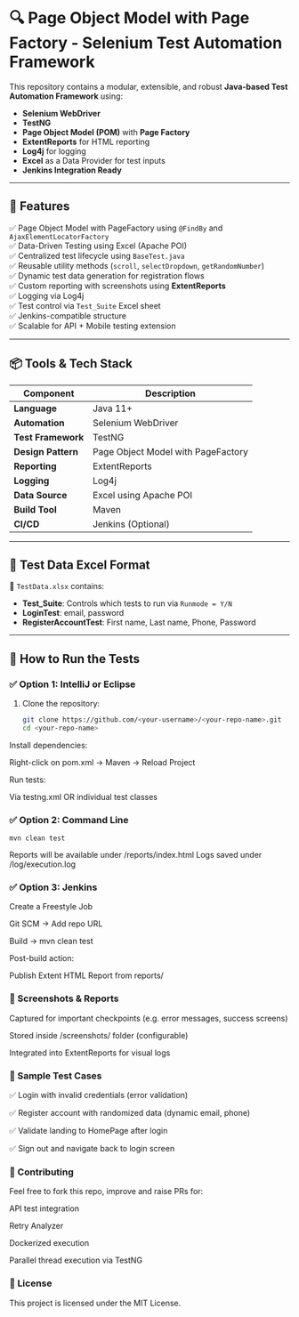# 🔍 Page Object Model with Page Factory - Selenium Test Automation Framework

This repository contains a modular, extensible, and robust **Java-based Test Automation Framework** using:
- **Selenium WebDriver**
- **TestNG**
- **Page Object Model (POM)** with **Page Factory**
- **ExtentReports** for HTML reporting
- **Log4j** for logging
- **Excel** as a Data Provider for test inputs
- **Jenkins Integration Ready**

---

## 🚀 Features

✅ Page Object Model with PageFactory using `@FindBy` and `AjaxElementLocatorFactory`  
✅ Data-Driven Testing using Excel (Apache POI)  
✅ Centralized test lifecycle using `BaseTest.java`  
✅ Reusable utility methods (`scroll`, `selectDropdown`, `getRandomNumber`)  
✅ Dynamic test data generation for registration flows  
✅ Custom reporting with screenshots using **ExtentReports**  
✅ Logging via Log4j  
✅ Test control via `Test_Suite` Excel sheet  
✅ Jenkins-compatible structure  
✅ Scalable for API + Mobile testing extension

---

## 📦 Tools & Tech Stack

| Component        | Description |
|------------------|-------------|
| **Language**     | Java 11+ |
| **Automation**   | Selenium WebDriver |
| **Test Framework** | TestNG |
| **Design Pattern** | Page Object Model with PageFactory |
| **Reporting**    | ExtentReports |
| **Logging**      | Log4j |
| **Data Source**  | Excel using Apache POI |
| **Build Tool**   | Maven |
| **CI/CD**        | Jenkins (Optional) |

---

## 📁 Test Data Excel Format

📄 `TestData.xlsx` contains:
- **Test_Suite**: Controls which tests to run via `Runmode = Y/N`
- **LoginTest**: email, password
- **RegisterAccountTest**: First name, Last name, Phone, Password

---

## 🧪 How to Run the Tests

### ✅ Option 1: IntelliJ or Eclipse

1. Clone the repository:
   ```bash
   git clone https://github.com/<your-username>/<your-repo-name>.git
   cd <your-repo-name>
Install dependencies:

Right-click on pom.xml → Maven → Reload Project

Run tests:

Via testng.xml OR individual test classes

### ✅ Option 2: Command Line

`mvn clean test`

Reports will be available under /reports/index.html
Logs saved under /log/execution.log

### ✅ Option 3: Jenkins

Create a Freestyle Job

Git SCM → Add repo URL

Build → mvn clean test

Post-build action:

Publish Extent HTML Report from reports/

### 📸 Screenshots & Reports
Captured for important checkpoints (e.g. error messages, success screens)

Stored inside /screenshots/ folder (configurable)

Integrated into ExtentReports for visual logs

### 🔐 Sample Test Cases
✅ Login with invalid credentials (error validation)

✅ Register account with randomized data (dynamic email, phone)

✅ Validate landing to HomePage after login

✅ Sign out and navigate back to login screen

### 🙌 Contributing
Feel free to fork this repo, improve and raise PRs for:

API test integration

Retry Analyzer

Dockerized execution

Parallel thread execution via TestNG

### 📄 License
This project is licensed under the MIT License.
